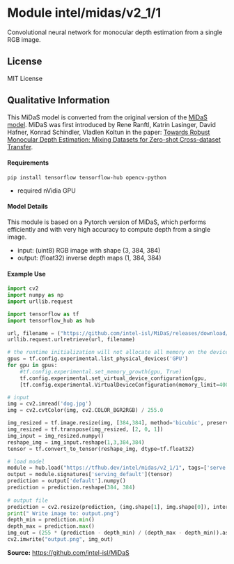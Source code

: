 # Module intel/midas/v2_1/1
Convolutional neural network for monocular depth estimation from a single RGB image.

<!-- asset-path: https://github.com/intel-isl/MiDaS/releases/download/v2_1/model_hub.tar.gz -->
<!-- module-type: image-depth-estimation -->
<!-- network-architecture: MiDaS -->
<!-- dataset: DIML Indoor, MegaDepth, ReDWeb, WSVD, 3D Movies, TartanAir, HRWSI, ApolloScape, BlendedMVS, IRS -->
<!-- fine-tunable: false  -->
<!-- format: hub -->
<!-- license: MIT -->

## License
MIT License

## Qualitative Information

This MiDaS model is converted from the original version of the [MiDaS model](https://github.com/intel-isl/MiDaS). 
MiDaS was first introduced by
Rene Ranftl, Katrin Lasinger, David Hafner, Konrad Schindler, Vladlen Koltun in the paper:
[Towards Robust Monocular Depth Estimation: Mixing Datasets for Zero-shot Cross-dataset Transfer](https://arxiv.org/abs/1907.01341).

#### Requirements

```
pip install tensorflow tensorflow-hub opencv-python
```

* required nVidia GPU

#### Model Details
This module is based on a Pytorch version of MiDaS, which performs efficiently and with very high accuracy to compute depth from a single image.

* input: (uint8) RGB image with shape (3, 384, 384)
* output: (float32) inverse depth maps (1, 384, 384)

#### Example Use

```python
import cv2
import numpy as np
import urllib.request

import tensorflow as tf
import tensorflow_hub as hub

url, filename = ("https://github.com/intel-isl/MiDaS/releases/download/v2/dog.jpg", "dog.jpg")
urllib.request.urlretrieve(url, filename)

# the runtime initialization will not allocate all memory on the device to avoid out of GPU memory
gpus = tf.config.experimental.list_physical_devices('GPU')
for gpu in gpus:
    #tf.config.experimental.set_memory_growth(gpu, True)
    tf.config.experimental.set_virtual_device_configuration(gpu,
    [tf.config.experimental.VirtualDeviceConfiguration(memory_limit=4000)])

# input
img = cv2.imread('dog.jpg')
img = cv2.cvtColor(img, cv2.COLOR_BGR2RGB) / 255.0

img_resized = tf.image.resize(img, [384,384], method='bicubic', preserve_aspect_ratio=False)
img_resized = tf.transpose(img_resized, [2, 0, 1])
img_input = img_resized.numpy()
reshape_img = img_input.reshape(1,3,384,384)
tensor = tf.convert_to_tensor(reshape_img, dtype=tf.float32)

# load model
module = hub.load("https://tfhub.dev/intel/midas/v2_1/1", tags=['serve'])
output = module.signatures['serving_default'](tensor)
prediction = output['default'].numpy()
prediction = prediction.reshape(384, 384)
             
# output file
prediction = cv2.resize(prediction, (img.shape[1], img.shape[0]), interpolation=cv2.INTER_CUBIC)
print(" Write image to: output.png")
depth_min = prediction.min()
depth_max = prediction.max()
img_out = (255 * (prediction - depth_min) / (depth_max - depth_min)).astype("uint8")
cv2.imwrite("output.png", img_out)

```


**Source:** https://github.com/intel-isl/MiDaS
